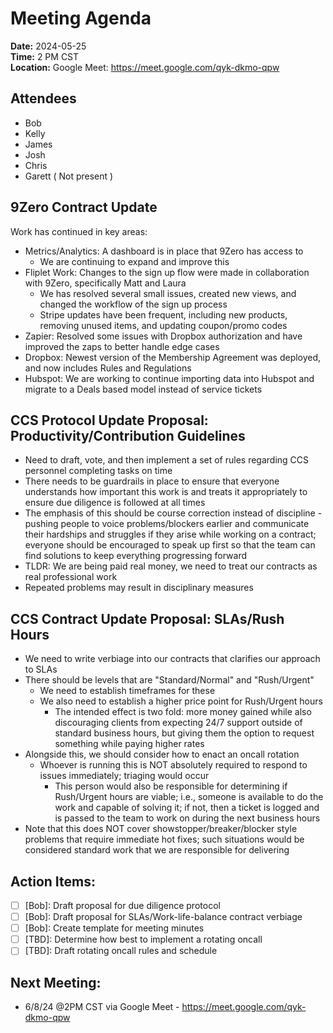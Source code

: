 # Meeting Agenda

**Date:**  2024-05-25  
**Time:**   2 PM CST  
**Location:**  Google Meet: https://meet.google.com/qyk-dkmo-qpw  

## Attendees  
- Bob
- Kelly
- James
- Josh
- Chris
- Garett ( Not present )

## 9Zero Contract Update
Work has continued in key areas:
- Metrics/Analytics: A dashboard is in place that 9Zero has access to
  - We are continuing to expand and improve this 
- Fliplet Work: Changes to the sign up flow were made in collaboration with 9Zero, specifically Matt and Laura
  - We has resolved several small issues, created new views, and changed the workflow of the sign up process
  - Stripe updates have been frequent, including new products, removing unused items, and updating coupon/promo codes
- Zapier: Resolved some issues with Dropbox authorization and have improved the zaps to better handle edge cases
- Dropbox: Newest version of the Membership Agreement was deployed, and now includes Rules and Regulations
- Hubspot: We are working to continue importing data into Hubspot and migrate to a Deals based model instead of service tickets 

## CCS Protocol Update Proposal: Productivity/Contribution Guidelines
- Need to draft, vote, and then implement a set of rules regarding CCS personnel completing tasks on time
- There needs to be guardrails in place to ensure that everyone understands how important this work is and treats it appropriately to ensure due diligence is followed at all times
- The emphasis of this should be course correction instead of discipline - pushing people to voice problems/blockers earlier and communicate their hardships and struggles if they arise while working on a contract; everyone should be encouraged to speak up first so that the team can find solutions to keep everything progressing forward
- TLDR: We are being paid real money, we need to treat our contracts as real professional work
- Repeated problems may result in disciplinary measures

## CCS Contract Update Proposal: SLAs/Rush Hours
- We need to write verbiage into our contracts that clarifies our approach to SLAs
- There should be levels that are "Standard/Normal" and "Rush/Urgent"
  - We need to establish timeframes for these
  - We also need to establish a higher price point for Rush/Urgent hours
    - The intended effect is two fold: more money gained while also discouraging clients from expecting 24/7 support outside of standard business hours, but giving them the option to request something while paying higher rates
- Alongside this, we should consider how to enact an oncall rotation
  - Whoever is running this is NOT absolutely required to respond to issues immediately; triaging would occur 
    - This person would also be responsible for determining if Rush/Urgent hours are viable; i.e., someone is available to do the work and capable of solving it; if not, then a ticket is logged and is passed to the team to work on during the next business hours
- Note that this does NOT cover showstopper/breaker/blocker style problems that require immediate hot fixes; such situations would be considered standard work that we are responsible for delivering 

## Action Items:
- [ ] [Bob]: Draft proposal for due diligence protocol
- [ ] [Bob]: Draft proposal for SLAs/Work-life-balance contract verbiage
- [ ] [Bob]: Create template for meeting minutes
- [ ] [TBD]: Determine how best to implement a rotating oncall
- [ ] [TBD]: Draft rotating oncall rules and schedule 

## Next Meeting:

- 6/8/24 @2PM CST via Google Meet - https://meet.google.com/qyk-dkmo-qpw

